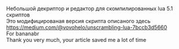 Небольшой декриптор и редактор для скомпилированных lua 5.1 скриптов<br />
Это модифицированая версия скрипта описаного здесь https://medium.com/@vovohelo/unscrambling-lua-7bccb3d5660<br />
For bananabr<br />
Thank you very much, your article saved me a lot of time<br />
